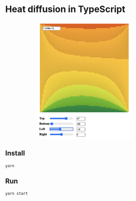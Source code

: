 # Heat diffusion in TypeScript 

<center><img src="main.png" alt="drawing" width="300"/></center>

## Install
`yarn`

## Run
`yarn start`